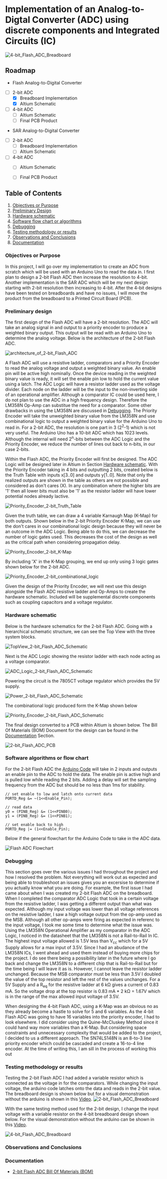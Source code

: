 # Implementation of an Analog-to-Digtal Converter (ADC) using discrete components and Integrated Circuits (IC)

![4-bit_Flash_ADC_Breadboard](README_IMAGES/4-bit_Flash_ADC_Breadboard.jpg)

## Roadmap
- Flash Analog-to-Digital Converter
- [ ] 2-bit ADC 
    - [X] Breadboard Implementation
    - [X] Altium Schematic
- [ ] 4-bit ADC 
    - [ ] Altium Schematic
    - [ ] Final PCB Product
- SAR Analog-to-Digital Converter
- [ ] 2-bit ADC 
    - [ ] Breadboard Implementation
    - [ ] Altium Schematic
- [ ] 4-bit ADC 
    - [ ] Altium Schematic
    - [ ] Final PCB Product



## Table of Contents
1. [Objectives or Purpose](#objectives-or-purpose)
2. [Preliminary Design](#preliminary-design)
3. [Hardware schematic](#hardware-schematic)
4. [Software flow chart or algorithms](#software-flow-chart-or-algorithms)
5. [Debugging](#debugging)
6. [Testing methodology or results](#testing-methodology-or-results)
7. [Observations and Conclusions](#observations-and-conclusions)
8. [Documentation](#documentation)
 
### Objectives or Purpose
In this project, I will go over my implementation to create an ADC from scratch which will be used with an Arduino Uno to read the data in. I first plan to design a 2-bit Flash ADC then increase the 
resolution to 4-bit. Another implementation is the SAR ADC which will be my next design starting with 2-bit resolution then increasing to 4-bit. After the 4-bit designs have been tested on breadboards and have no issues, 
I will move the product from the breadboard to a Printed Circuit Board (PCB).

### Preliminary design
The first design of the Flash ADC will have a 2-bit resolution. The ADC will take an analog signal in and output to a priority encoder to produce a weighted binary output. This output will be read with an 
Arduino Uno to determine the analog voltage. Below is the architecture of the 2-bit Flash ADC.

![architecture_of_2-bit_Flash_ADC](README_IMAGES/architecture_of_2-bit_Flash_ADC.png)

A Flash ADC will use a resistive ladder, comparators and a Priority Encoder to read the analog voltage and output a weighted binary value. An enable pin will be active high nominally. Once the device reading in the weighted binary value is ready, it will set the enable pin low to hold the current value using a latch. The ADC Logic will have a resistor ladder used as the voltage divider. 
Each node on the ladder will be the input to the non-inverting side of an operational amplifier. Although a comparator IC could be used here, I do not plan to use the ADC in a high frequency design. Therefore 
the LM358N Op-Amp can substitue the need for a comparator. Some other drawbacks in using the LM358N are discussed in [Debugging](#debugging). The Priority Encoder will take the unweighted binary value from the LM358N and use combinational logic to output a weighted binary value for the Arduino Uno to read in. For a 2-bit ADC, the resolution is one part in 3 (2<sup>2</sup>-1) which is not very useful. The Arduino Uno has a 10-bit ADC which has 1023 levels. Although the internal will need 2<sup>n</sup>-bits between the ADC Logic and the Priority Encoder, we reduce the number of lines out back to n-bits, in our case 2-bits.

Within the Flash ADC, the Priority Encoder will first be designed. The ADC Logic will be designed later in Altium in Section [Hardware schematic](#hardware-schematic). With the Priority Encoder taking in 4 bits and outputting 2 bits, created below is the Truth Table with inputs x[3..0] and outputs y[1..0]. Note that only the realized outputs are shown in the table as others are not possible and considered as don't cares (X). In any combination where the higher bits are '1' then all lower bits must also be '1' as the resistor ladder will have lower potential nodes already lactive.  

![Priority_Encoder_2-bit_Truth_Table](README_IMAGES/Priority_Encoder_2-bit_Truth_Table.png)

Given the truth table, we can draw a 4 variable Karnaugh Map (K-Map) for both outputs. Shown below in the 2-bit Priority Encoder K-Map, we can use the don't cares in our combinational logic design because they will never be an outcome in the ADC Logic. Being able to do this, we can decrease the number of logic gates used. This decreases the cost of the design as well as the critical path when considering propagation delay.

![Priority_Encoder_2-bit_K-Map](README_IMAGES/Priority_Encoder_2-bit_K-Map.png)

By including 'X' in the K-Map grouping, we end up only using 3 logic gates shown below for the 2-bit ADC. 

![Priority_Encoder_2-bit_combinational_logic](README_IMAGES/Priority_Encoder_2-bit_combinational_logic.png)

Given the design of the Priority Encoder, we will next use this design alongside the Flash ADC resistive ladder and Op-Amps to create the hardware schematic. Included will be supplemental discrete components such as coupling capacitors and a voltage regulator. 

### Hardware schematic
<!-- can be left for PCB Schematic !>> -->
Below is the hardware schematics for the 2-bit Flash ADC. Going with a hierarchical schematic structure, we can see the Top View with the three system blocks.

![TopView_2-bit_Flash_ADC_Schematic](README_IMAGES/TopView_2-bit_Flash_ADC_Schematic.png)

Next is the ADC Logic showing the resistor ladder with each node acting as a voltage comparator.

![ADC_Logic_2-bit_Flash_ADC_Schematic](README_IMAGES/ADC_Logic_2-bit_Flash_ADC_Schematic.png)

Powering the circuit is the 7805CT voltage regulator which provides the 5V supply.

![Power_2-bit_Flash_ADC_Schematic](README_IMAGES/Power_2-bit_Flash_ADC_Schematic.png)

The combinational logic produced form the K-Map shown below

![Priority_Encoder_2-bit_Flash_ADC_Schematic](README_IMAGES/Priority_Encoder_2-bit_Flash_ADC_Schematic.png)

The final design converted to a PCB within Altium is shown below. The Bill Of Materials (BOM) Document for the design can be found in the [Documentation](#documentation) Section.

![2-bit_Flash_ADC_PCB](README_IMAGES/2-bit_Flash_ADC_PCB.png)


### Software algorithms or flow chart
For the 2-bit Flash ADC the [Arduino Code](https://github.com/J0NTrollston/ADC-and-DAC-Design/blob/main/ADC-DAC-Arduino_Code/src/main.cpp) will take in 2 inputs and outputs an enable pin to the ADC to hold the data. The enable pin is active high and is pulled low while reading the 2 bits. Adding a delay will set the sampling frequency from the ADC but should be no less than 1ms for stability. 

    // set enable to low and latch onto current data
    PORTD_Reg &= ~(1<<Enable_Pin);

    // read data
    y0 = (PINB_Reg) &= (1<<PINB0);
    y1 = (PINB_Reg) &= (1<<PINB1);

    // set enable back to high
    PORTD_Reg |= (1<<Enable_Pin);

Below if the general flowchart for the Arduino Code to take in the ADC data.

![Flash ADC Flowchart](/ADC_Design/README_IMAGES/Flash_ADC_Flowchart.png)

### Debugging
This section goes over the various issues I had throughout the project and how I resolved the problem. Not everything will work out as expected and being able to troubleshoot an issues gives you an excersise to determine if you actually know what you are doing. For example, the first issue I had came about when I was created my 2-bit Flash ADC on the breadboard. When I completed the comparator ADC Logic that took in a certain voltage from the resistive ladder, I was getting a different output than what was expected. Although my input voltage was lower than all voltage references on the resistive ladder, I saw a high voltage output from the op-amp used as the MSB. Although all other op-amps were firing as expected in referenc to the input voltage, I took me some time to determine what the issue was. Using the LM358N Operational Amplifier as my comparator in the ADC Logic, I noticed in the datasheet that the LM358N is not a Rail-to-Rail In IC. The highest input voltage allowed is 1.5V less than V<sub>cc</sub> which for a 5V Supply allows for a max input of 3.5V. Since I had an abudance of the LM358N ICs, I went ahead and used them instead of buying more chips for the project. I do see there being a possibility later in the future where I go back and change the LM358N to a different chip that is Rail-to-Rail but for the time being I will leave it as is. However, I cannot leave the resistor ladder unchanged. Because the MSB comparator must be less than 3.5V I doubled the value of the top resistor and left the rest of the values unchanges. For a 5V Supply and a R<sub>eq</sub> for the resistive ladder at 6 k&#8486; gives a current of 0.83 mA. So the voltage drop at the top resistor is 0.83 mA * 2 k&#8486; = 1.67V which is in the range of the max allowed input voltage of 3.5V.

When designing the 4-bit Flash ADC, using a K-Map was an obvious no as they already become a hastle to solve for 5 and 6 variables. As the 4-bit Flash ADC was going to have 16 variables into the priority encoder, I had to look elsewhere. I did consider using the Quine-McCluskey Method since it could hand way more variables than a K-Map. But considering space constraints and unnecessary complexity that would be added to the project, I decided to us a different approach. The SN74LS148N is an 8-to-3 line priority encoder which could be cascaded and create a 16-to-4 line encoder. At the time of writing this, I am sill in the process of working this out
    

### Testing methodology or results
Testing the 2-bit Flash ADC I had added a variable resistor which is connected as the voltage in for the comparators. While changing the input voltage, the arduino code latches onto the data and reads in the 2-bit value. The breadboard design is shown below but for a visual demonstration without the arduino is shown in this [Video](https://youtu.be/kl4At6pt9WI).
![2-bit_Flash_ADC_Breadboard](README_IMAGES/2-bit_Flash_ADC_Breadboard.jpg)

With the same testing method used for the 2-bit design, I change the input voltage with a variable resistor on the 4-bit breadboard design shown below. For the visual demonstration without the arduino can be shown in this [Video](https://youtu.be/iKHJjdzjozc).

![4-bit_Flash_ADC_Breadboard](README_IMAGES/4-bit_Flash_ADC_Breadboard.jpg)



### Observations and Conclusions

### Documentation
<!-- parts list? Add BOM !>> -->
- [2-bit Flash ADC Bill Of Materials (BOM)](https://github.com/J0NTrollston/ADC-and-DAC-Design/blob/main/ADC_Design/2-bit-Flash-ADC-and-DAC-Design-BOM.xlsx)
